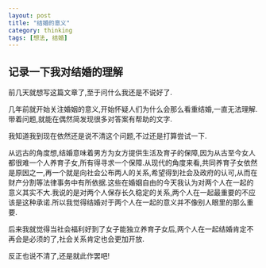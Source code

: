 ```yaml
---
layout: post
title: "结婚的意义"
category: thinking
tags: [想法, 结婚]
---
```


## 记录一下我对结婚的理解

前几天就想写这篇文章了,至于问什么我还是不说好了.

几年前就开始关注婚姻的意义,开始怀疑人们为什么会那么看重结婚,一直无法理解.带着问题,就能在偶然简发现很多对答案有帮助的文字.

我知道我到现在依然还是说不清这个问题,不过还是打算尝试一下.

从远古的角度想,结婚意味着男方为女方提供生活及育子的保障,因为从古至今女人都很难一个人养育子女,所有得寻求一个保障.从现代的角度来看,共同养育子女依然是原因之一,再一个就是向社会公布两人的关系,希望得到社会及政府的认可,从而在财产分割等法律事务中有所依据.这些在婚姻自由的今天我认为对两个人在一起的意义其实不大.我说的是对两个人保存长久稳定的关系,两个人在一起最重要的不应该是这种承诺.所以我觉得结婚对于两个人在一起的意义并不像别人眼里的那么重要.

后来我就觉得当社会福利好到了女子能独立养育子女后,两个人在一起结婚肯定不再会是必须的了,社会关系肯定也会更加开放.

反正也说不清了,还是就此作罢吧!